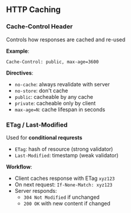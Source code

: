 ## HTTP Caching

### Cache-Control Header
Controls how responses are cached and re-used

**Example**:
```http
Cache-Control: public, max-age=3600
```

**Directives**:
- `no-cache`: always revalidate with server
- `no-store`: don't cache
- `public`: cacheable by any cache
- `private`: cacheable only by client
- `max-age=N`: cache lifespan in seconds

### ETag / Last-Modified
Used for **conditional requrests**
- `ETag`: hash of resource (strong validator)
- `Last-Modified`: timestamp (weak validator)

**Workflow**:
- Client caches response with ETag `xyz123`
- On next request: `If-None-Match: xyz123`
- Server responds:
	- `304 Not Modified` if unchanged
	- `200 OK` with new content if changed